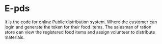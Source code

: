 # E-pds
It is the code for online Public distribution system. Where the customer can login and generate the token for their food items. The salesman of ration store can view the registered food items and assign volunteer to distribute materials. 
